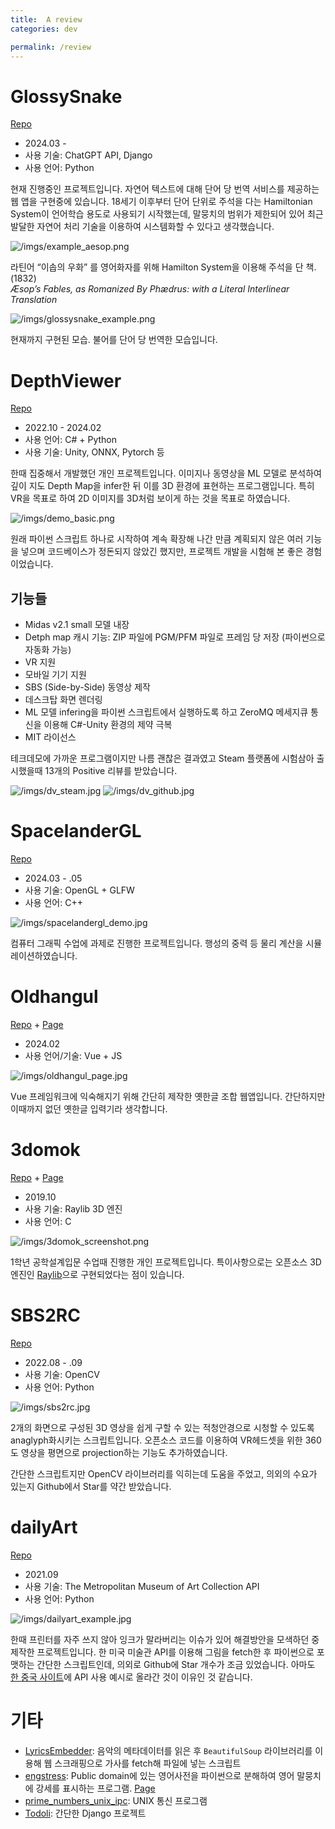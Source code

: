 ```yaml
---
title:  A review
categories: dev

permalink: /review
---
```


# GlossySnake

[Repo](https://github.com/parkchamchi/GlossySnake)

- 2024.03 -
- 사용 기술: ChatGPT API, Django
- 사용 언어: Python

현재 진행중인 프로젝트입니다.
자연어 텍스트에 대해 단어 당 번역 서비스를 제공하는 웹 앱을 구현중에 있습니다.
18세기 이후부터 단어 단위로 주석을 다는 Hamiltonian System이 언어학습 용도로 사용되기 시작했는데, 말뭉치의 범위가 제한되어 있어 최근 발달한 자연어 처리 기술을 이용하여 시스템화할 수 있다고 생각했습니다.

![/imgs/example_aesop.png](/imgs/example_aesop.png)

라틴어 “이솝의 우화” 를 영어화자를 위해 Hamilton System을 이용해 주석을 단 책. (1832)<br>
*Æsop’s Fables, as Romanized By Phædrus: with a Literal Interlinear Translation*

![/imgs/glossysnake_example.png](/imgs/glossysnake_example.png)

현재까지 구현된 모습. 불어를 단어 당 번역한 모습입니다.

# DepthViewer

[Repo](https://github.com/parkchamchi/DepthViewer)

- 2022.10 - 2024.02
- 사용 언어: C# + Python
- 사용 기술: Unity, ONNX, Pytorch 등

한때 집중해서 개발했던 개인 프로젝트입니다.
이미지나 동영상을 ML 모델로 분석하여 깊이 지도 Depth Map을 infer한 뒤 이를 3D 환경에 표현하는 프로그램입니다.
특히 VR을 목표로 하여 2D 이미지를 3D처럼 보이게 하는 것을 목표로 하였습니다.

![/imgs/demo_basic.png](/imgs/demo_basic.png)

원래 파이썬 스크립트 하나로 시작하여 계속 확장해 나간 만큼 계획되지 않은 여러 기능을 넣으며 코드베이스가 정돈되지 않았긴 했지만, 프로젝트 개발을 시험해 본 좋은 경험이었습니다.

## 기능들
- Midas v2.1 small 모델 내장
- Detph map 캐시 기능: ZIP 파일에 PGM/PFM 파일로 프레임 당 저장 (파이썬으로 자동화 가능)
- VR 지원
- 모바일 기기 지원
- SBS (Side-by-Side) 동영상 제작
- 데스크탑 화면 렌더링
- ML 모델 infering을 파이썬 스크립트에서 실행하도록 하고 ZeroMQ 메세지큐 통신을 이용해 C#-Unity 환경의 제약 극복
- MIT 라이선스

테크데모에 가까운 프로그램이지만 나름 괜찮은 결과였고 Steam 플랫폼에 시험삼아 출시했을때 13개의 Positive 리뷰를 받았습니다.

![/imgs/dv_steam.jpg](/imgs/dv_steam.jpg)
![/imgs/dv_github.jpg](/imgs/dv_github.jpg)

# SpacelanderGL

[Repo](https://github.com/parkchamchi/SpacelanderGL)

- 2024.03 - .05
- 사용 기술: OpenGL + GLFW
- 사용 언어: C++

![/imgs/spacelandergl_demo.jpg](/imgs/spacelandergl_demo.jpg)

컴퓨터 그래픽 수업에 과제로 진행한 프로젝트입니다. 행성의 중력 등 물리 계산을 시뮬레이션하였습니다.

# Oldhangul

[Repo](https://github.com/parkchamchi/oldhangul) +
[Page](https://parkchamchi.github.io/oldhangul/)

- 2024.02
- 사용 언어/기술: Vue + JS

![/imgs/oldhangul_page.jpg](/imgs/oldhangul_page.jpg)

Vue 프레임워크에 익숙해지기 위해 간단히 제작한 옛한글 조합 웹앱입니다. 간단하지만 이때까지 없던 옛한글 입력기라 생각합니다.

# 3domok

[Repo](https://github.com/parkchamchi/3domok) +
[Page](https://parkchamchi.github.io/3domok/)

- 2019.10
- 사용 기술: Raylib 3D 엔진
- 사용 언어: C

![/imgs/3domok_screenshot.png](/imgs/3domok_screenshot.png)

1학년 공학설계입문 수업때 진행한 개인 프로젝트입니다.
특이사항으로는 오픈소스 3D 엔진인 [Raylib](https://www.raylib.com/)으로 구현되었다는 점이 있습니다.

# SBS2RC

[Repo](https://github.com/parkchamchi/sbs2rc)

- 2022.08 - .09
- 사용 기술: OpenCV
- 사용 언어: Python

![/imgs/sbs2rc.jpg](/imgs/sbs2rc.jpg)

2개의 화면으로 구성된 3D 영상을 쉽게 구할 수 있는 적청안경으로 시청할 수 있도록 anaglyph화시키는 스크립트입니다.
오픈소스 코드를 이용하여 VR헤드셋을 위한 360도 영상을 평면으로 projection하는 기능도 추가하였습니다.

간단한 스크립트지만 OpenCV 라이브러리를 익히는데 도움을 주었고, 의외의 수요가 있는지 Github에서 Star를 약간 받았습니다.

# dailyArt

[Repo](https://github.com/parkchamchi/dailyArt)

- 2021.09
- 사용 기술: The Metropolitan Museum of Art Collection API
- 사용 언어: Python

![/imgs/dailyart_example.jpg](/imgs/dailyart_example.jpg)

한때 프린터를 자주 쓰지 않아 잉크가 말라버리는 이슈가 있어 해결방안을 모색하던 중 제작한 프로젝트입니다.
한 미국 미술관 API를 이용해 그림을 fetch한 후 파이썬으로 포맷하는 간단한 스크립트인데, 의외로 Github에 Star 개수가 조금 있었습니다. 아마도 [한 중국 사이트](https://www.163.com/dy/article/IE44U5B605119NPR.html)에 API 사용 예시로 올라간 것이 이유인 것 같습니다.

# 기타
- [LyricsEmbedder](https://github.com/parkchamchi/LyricsEmbedder): 음악의 메타데이터를 읽은 후 `BeautifulSoup` 라이브러리를 이용해 웹 스크래핑으로 가사를 fetch해 파일에 넣는 스크립트
- [engstress](https://github.com/parkchamchi/engstress): Public domain에 있는 영어사전을 파이썬으로 분해하여 영어 말뭉치에 강세를 표시하는 프로그램. [Page](https://parkchamchi.github.io/engstress/)
- [prime_numbers_unix_ipc](https://github.com/parkchamchi/prime_numbers_unix_ipc): UNIX 통신 프로그램
- [Todoli](https://github.com/parkchamchi/SoftwareEngineering2023): 간단한 Django 프로젝트
